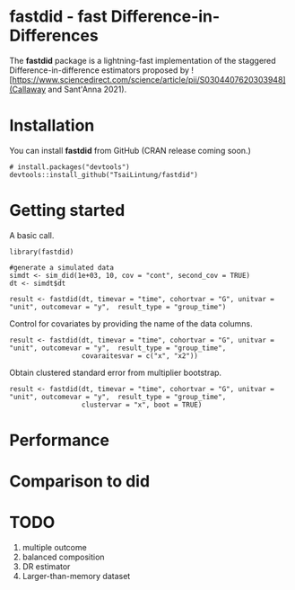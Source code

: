 # fastdid - fast Difference-in-Differences

The **fastdid** package is a lightning-fast implementation of the staggered Difference-in-difference estimators proposed by ![https://www.sciencedirect.com/science/article/pii/S0304407620303948](Callaway and Sant'Anna 2021).

# Installation

You can install **fastdid** from GitHub (CRAN release coming soon.)

```
# install.packages("devtools")
devtools::install_github("TsaiLintung/fastdid")
```

# Getting started

A basic call.

```
library(fastdid)

#generate a simulated data
simdt <- sim_did(1e+03, 10, cov = "cont", second_cov = TRUE)
dt <- simdt$dt

result <- fastdid(dt, timevar = "time", cohortvar = "G", unitvar = "unit", outcomevar = "y",  result_type = "group_time")
```

Control for covariates by providing the name of the data columns. 

```
result <- fastdid(dt, timevar = "time", cohortvar = "G", unitvar = "unit", outcomevar = "y",  result_type = "group_time",
                  covaraitesvar = c("x", "x2"))
```

Obtain clustered standard error from multiplier bootstrap. 

```
result <- fastdid(dt, timevar = "time", cohortvar = "G", unitvar = "unit", outcomevar = "y",  result_type = "group_time",
                  clustervar = "x", boot = TRUE)
```

# Performance

# Comparison to **did**

# TODO

1. multiple outcome
2. balanced composition
3. DR estimator
4. Larger-than-memory dataset
